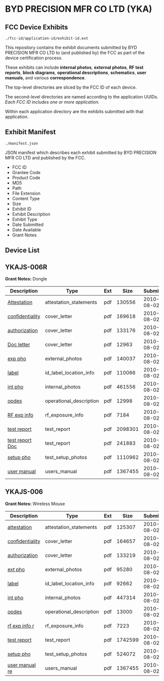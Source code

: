 # BYD PRECISION MFR CO LTD (YKA)
## FCC Device Exhibits

```
./fcc-id/application-id/exhibit-id.ext
```

This repository contains the exhibit documents submitted by BYD PRECISION MFR CO LTD to (and published by) the FCC as part of the device certification process.

These exhibits can include **internal photos**, **external photos**, **RF test reports**, **block diagrams**, **operational descriptions**, **schematics**, **user manuals**, and various **correspondence**.

The top-level directories are sliced by the FCC ID of each device.

The second-level directories are named according to the application UUIDs. *Each FCC ID includes one or more application.*

Within each application directory are the exhibits submitted with that application. 

## Exhibit Manifest

```
./manifest.json
```

JSON manifest which describes each exhibit submitted by BYD PRECISION MFR CO LTD and published by the FCC.

- FCC ID
- Grantee Code
- Product Code
- MD5
- Path
- File Extension
- Content Type
- Size
- Exhibit ID
- Exhibit Description
- Exhibit Type
- Date Submitted
- Date Available
- Grant Notes

## Device List
## YKAJS-006R
**Grant Notes:** Dongle

| Description | Type | Ext | Size | Submitted | Available |
| ----------- | ---- | --- | ---- | --------- | --------- |
| [Attestation](YKAJS-006R/fba3d9486e7323471731f38e962f45ad/1320481.pdf) | attestation_statements | pdf | 130556 | 2010-08-02 | 2010-08-02 |
| [confidentiality](YKAJS-006R/fba3d9486e7323471731f38e962f45ad/1320483.pdf) | cover_letter | pdf | 169618 | 2010-08-02 | 2010-08-02 |
| [authorization](YKAJS-006R/fba3d9486e7323471731f38e962f45ad/1320484.pdf) | cover_letter | pdf | 133176 | 2010-08-02 | 2010-08-02 |
| [Doc letter](YKAJS-006R/fba3d9486e7323471731f38e962f45ad/1320485.pdf) | cover_letter | pdf | 12963 | 2010-08-02 | 2010-08-02 |
| [exp pho](YKAJS-006R/fba3d9486e7323471731f38e962f45ad/1320486.pdf) | external_photos | pdf | 140037 | 2010-08-02 | 2010-08-02 |
| [label](YKAJS-006R/fba3d9486e7323471731f38e962f45ad/1320488.pdf) | id_label_location_info | pdf | 110066 | 2010-08-02 | 2010-08-02 |
| [int pho](YKAJS-006R/fba3d9486e7323471731f38e962f45ad/1320487.pdf) | internal_photos | pdf | 461556 | 2010-08-02 | 2010-08-02 |
| [opdes](YKAJS-006R/fba3d9486e7323471731f38e962f45ad/1320489.pdf) | operational_description | pdf | 12998 | 2010-08-02 | 2010-08-02 |
| [RF exp info](YKAJS-006R/fba3d9486e7323471731f38e962f45ad/1320490.pdf) | rf_exposure_info | pdf | 7184 | 2010-08-02 | 2010-08-02 |
| [test report](YKAJS-006R/fba3d9486e7323471731f38e962f45ad/1320492.pdf) | test_report | pdf | 2098301 | 2010-08-02 | 2010-08-02 |
| [test report Doc](YKAJS-006R/fba3d9486e7323471731f38e962f45ad/1320493.pdf) | test_report | pdf | 241883 | 2010-08-02 | 2010-08-02 |
| [setup pho](YKAJS-006R/fba3d9486e7323471731f38e962f45ad/1320494.pdf) | test_setup_photos | pdf | 1110962 | 2010-08-02 | 2010-08-02 |
| [user manual](YKAJS-006R/fba3d9486e7323471731f38e962f45ad/1320495.pdf) | users_manual | pdf | 1367455 | 2010-08-02 | 2010-08-02 |
## YKAJS-006
**Grant Notes:** Wireless Mouse

| Description | Type | Ext | Size | Submitted | Available |
| ----------- | ---- | --- | ---- | --------- | --------- |
| [attestation](YKAJS-006/929f7e6d69dd5d848151ed68906f2682/1320496.pdf) | attestation_statements | pdf | 125307 | 2010-08-02 | 2010-08-02 |
| [confidentiality](YKAJS-006/929f7e6d69dd5d848151ed68906f2682/1320498.pdf) | cover_letter | pdf | 164657 | 2010-08-02 | 2010-08-02 |
| [authorization](YKAJS-006/929f7e6d69dd5d848151ed68906f2682/1320499.pdf) | cover_letter | pdf | 133219 | 2010-08-02 | 2010-08-02 |
| [ext pho](YKAJS-006/929f7e6d69dd5d848151ed68906f2682/1320500.pdf) | external_photos | pdf | 95280 | 2010-08-02 | 2010-08-02 |
| [label](YKAJS-006/929f7e6d69dd5d848151ed68906f2682/1320502.pdf) | id_label_location_info | pdf | 92662 | 2010-08-02 | 2010-08-02 |
| [int pho](YKAJS-006/929f7e6d69dd5d848151ed68906f2682/1320501.pdf) | internal_photos | pdf | 447314 | 2010-08-02 | 2010-08-02 |
| [opdes](YKAJS-006/929f7e6d69dd5d848151ed68906f2682/1320503.pdf) | operational_description | pdf | 13000 | 2010-08-02 | 2010-08-02 |
| [rf exp info r](YKAJS-006/929f7e6d69dd5d848151ed68906f2682/1320607.pdf) | rf_exposure_info | pdf | 7223 | 2010-08-02 | 2010-08-02 |
| [test report](YKAJS-006/929f7e6d69dd5d848151ed68906f2682/1320506.pdf) | test_report | pdf | 1742599 | 2010-08-02 | 2010-08-02 |
| [setup pho](YKAJS-006/929f7e6d69dd5d848151ed68906f2682/1320507.pdf) | test_setup_photos | pdf | 524072 | 2010-08-02 | 2010-08-02 |
| [user manual re](YKAJS-006/929f7e6d69dd5d848151ed68906f2682/1320495.pdf) | users_manual | pdf | 1367455 | 2010-08-02 | 2010-08-02 |
